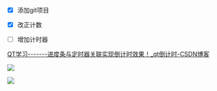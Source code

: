 - [x] 添加git项目

- [x] 改正计数

- [ ] 增加计时器

[QT学习-------进度条与定时器关联实现倒计时效果！_qt倒计时-CSDN博客](https://blog.csdn.net/Agou_66/article/details/51259783)

![](C:\Users\kisaragi\AppData\Roaming\marktext\images\2024-07-23-23-12-53-image.png)

![](C:\Users\kisaragi\AppData\Roaming\marktext\images\2024-07-23-23-13-10-image.png)
